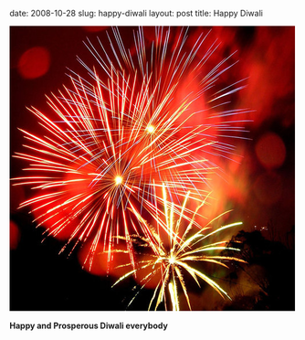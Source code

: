 date: 2008-10-28
slug: happy-diwali
layout: post
title: Happy Diwali


<a href="http://www.religionfacts.com/hinduism/images/holidays/diwali-fireworks-cc-sumith-meher.jpg"><img src="/static/tumblr_files/kLg0R7T3tflxbl7hBgWPRQLNo1_500.jpg"/></a><br/><p><b>Happy and Prosperous Diwali everybody</b></p>

